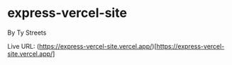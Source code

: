 # express-vercel-site
By Ty Streets

Live URL: (https://express-vercel-site.vercel.app/)[https://express-vercel-site.vercel.app/]